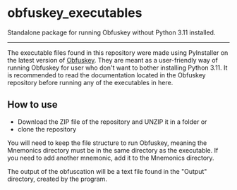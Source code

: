 # obfuskey\_executables
Standalone package for running Obfuskey without Python 3.11 installed.

***

The executable files found in this repository were made using PyInstaller on the latest version of [Obfuskey](https://github.com/bujojo16/obfuskey). They are meant as a user-friendly way of running Obfuskey for user who don't want to bother installing Python 3.11. It is recommended to read the documentation located in the Obfuskey repository before running any of the executables in here.

## How to use
- Download the ZIP file of the repository and UNZIP it in a folder 
    or
- clone the repository

You will need to keep the file structure to run Obfuskey, meaning the Mnemonics directory must be in the same directory as the executable. If you need to add another mnemonic, add it to the Mnemonics directory.

The output of the obfuscation will be a text file found in the "Output" directory, created by the program.

